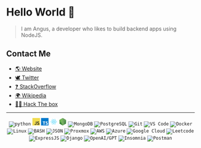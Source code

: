 # Hello World 👋

> I am Angus, a developer who likes to build backend apps using NodeJS.

## Contact Me

- [🌎 Website](https://crighton.live)
- [🕊️ Twitter](https://twitter.com/AngusC_Tech)
- [❓ StackOverflow](https://stackoverflow.com/users/19276480/angus)
- [🌍 Wikipedia](https://en.wikipedia.org/wiki/User:AngusCrighton)
- [👨‍💻 Hack The box](https://app.hackthebox.com/users/1315904)
<hr>
<div align="center"> 
<code><img height="20" alt="python" src="https://github.com/AngusC222/AngusC222/assets/137439262/698339aa-120c-4325-a483-919079e2eb7a"></code>
<code><img height="20" alt="javascript" src="https://raw.githubusercontent.com/github/explore/80688e429a7d4ef2fca1e82350fe8e3517d3494d/topics/javascript/javascript.png"></code>
<code><img height="20" alt="typescrip![Uploading Python-logo-notext.svg…]()
t" src="https://raw.githubusercontent.com/github/explore/80688e429a7d4ef2fca1e82350fe8e3517d3494d/topics/typescript/typescript.png"></code>
<code><img height="20" alt="React" src="https://raw.githubusercontent.com/github/explore/80688e429a7d4ef2fca1e82350fe8e3517d3494d/topics/react/react.png"></code>
<code><img height="20" alt="NodeJS" src="https://raw.githubusercontent.com/github/explore/80688e429a7d4ef2fca1e82350fe8e3517d3494d/topics/nodejs/nodejs.png"></code>
<code><img height="20" alt="MongoDB" src="https://github.com/AngusC222/AngusC222/assets/137439262/33853a2d-2e46-4935-bff6-f4d3e9119af4"></code>
<code><img height="20" alt="PostgreSQL" src="https://github.com/AngusC222/AngusC222/assets/137439262/b7f2388d-478a-41d8-b354-78e512db2c6d"></code>
<code><img height="20" alt="Git" src="https://github.com/AngusC222/AngusC222/assets/137439262/9ef8234b-4bda-42f9-b028-90a8bd5acdac"></code>
<code><img height="20" alt="VS Code" src="https://github.com/AngusC222/AngusC222/assets/137439262/0625e3d3-ea9d-4e96-96f5-710e438414c6"></code>
<code><img height="20" alt="Docker" src="https://github.com/AngusC222/AngusC222/assets/137439262/a89f151e-b7a3-46cf-8308-8ca3a67862c1"></code>
<code><img height="20" alt="Linux" src="https://github.com/AngusC222/AngusC222/assets/137439262/dcd5cc33-f30e-42cc-a815-a1ef64e0de30"></code>
<code><img height="20" alt="BASH" src="https://github.com/AngusC222/AngusC222/assets/137439262/e90da889-d70e-437a-a7a0-ca3ce3ceb8f3"></code>
<code><img height="20" alt="JSON" src="https://github.com/AngusC222/AngusC222/assets/137439262/f4110c43-3648-4dc2-aa94-1f44bc677ebf"></code>
<code><img height="20" alt="Proxmox" src="https://github.com/AngusC222/AngusC222/assets/137439262/b2543f22-8e8a-443a-b500-9671c02af346"></code>
<code><img height="20" alt="AWS" src="https://github.com/AngusC222/AngusC222/assets/137439262/1a89b951-8e2f-4a9d-a9d0-c9bbebb8ba73"></code>
<code><img height="20" alt="Azure" src="https://github.com/AngusC222/AngusC222/assets/137439262/1611bb6a-8241-4f80-9b44-3e966ad98dfe"></code>
<code><img height="20" alt="Google Cloud" src="https://github.com/AngusC222/AngusC222/assets/137439262/fb5bc382-fba1-4fc3-8f04-9c5d1bd6ee32"></code>
<code><img height="20" alt="Leetcode" src="https://github.com/AngusC222/AngusC222/assets/137439262/7fd15068-fdd3-4aeb-a509-bfef306b44bb"></code>
<code><img height="20" alt="ExpressJS" src="https://github.com/AngusC222/AngusC222/assets/137439262/2091f632-882c-48e0-936f-04bbf21d1ed0"></code>
<code><img height="20" alt="Django" src="https://github.com/AngusC222/AngusC222/assets/137439262/dc0f71c2-18d0-44da-a12b-f948dc20704e"></code>
<code><img height="20" alt="OpenAI/GPT" src="https://github.com/AngusC222/AngusC222/assets/137439262/958b10ba-b38b-4d33-8543-548f8c22f300"></code>
<code><img height="20" alt="Insomnia" src="https://github.com/AngusC222/AngusC222/assets/137439262/d88cf88f-a652-4cbd-9f8a-e6ea47541496"></code>
<code><img height="20" alt="Postman" src="https://github.com/AngusC222/AngusC222/assets/137439262/78f2b8d8-a39f-4c7d-9050-9247ba35baa8"></code>
</div>
